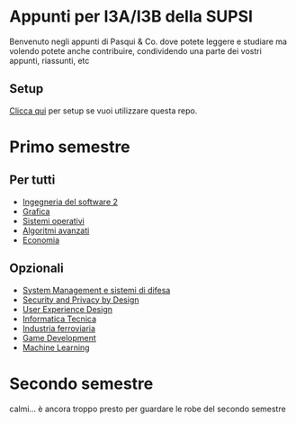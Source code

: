 # Appunti per I3A/I3B della SUPSI
Benvenuto negli appunti di Pasqui & Co. dove potete leggere e studiare ma volendo potete anche contribuire, condividendo una parte dei vostri appunti, riassunti, etc
## Setup
[Clicca qui](./setup.md) per setup se vuoi utilizzare questa repo.
# Primo semestre

## Per tutti
- [Ingegneria del software 2](primo_semestre/ingegneria_del_software_2/index.md)
- [Grafica](primo_semestre/grafica/index.md)
- [Sistemi operativi](primo_semestre/sistemi_operativi/index.md)
- [Algoritmi avanzati](primo_semestre/algoritmi_avanzati/index.md)
- [Economia](primo_semestre/economia/index.md)

## Opzionali
- [System Management e sistemi di difesa](primo_semestre/system_management_difesa/index.md)
- [Security and Privacy by Design](primo_semestre/security_privacy_design/index.md)
- [User Experience Design](primo_semestre/user_experience_design/index.md)
- [Informatica Tecnica](primo_semestre/informatica_tecnica/index.md)
- [Industria ferroviaria](primo_semestre/industria_ferroviaria/index.md)
- [Game Development](primo_semestre/game_development/index.md)
- [Machine Learning](primo_semestre/machine_learning/index.md)

# Secondo semestre
calmi... è ancora troppo presto per guardare le robe del secondo semestre